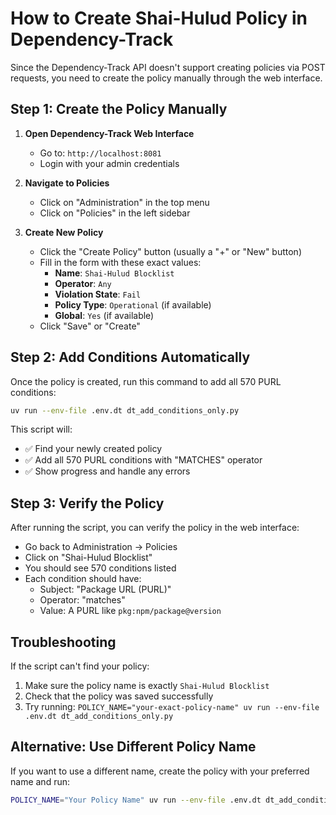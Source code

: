 # How to Create Shai-Hulud Policy in Dependency-Track

Since the Dependency-Track API doesn't support creating policies via POST requests, you need to create the policy manually through the web interface.

## Step 1: Create the Policy Manually

1. **Open Dependency-Track Web Interface**
   - Go to: `http://localhost:8081`
   - Login with your admin credentials

2. **Navigate to Policies**
   - Click on "Administration" in the top menu
   - Click on "Policies" in the left sidebar

3. **Create New Policy**
   - Click the "Create Policy" button (usually a "+" or "New" button)
   - Fill in the form with these exact values:
     - **Name**: `Shai-Hulud Blocklist`
     - **Operator**: `Any`
     - **Violation State**: `Fail`
     - **Policy Type**: `Operational` (if available)
     - **Global**: `Yes` (if available)
   - Click "Save" or "Create"

## Step 2: Add Conditions Automatically

Once the policy is created, run this command to add all 570 PURL conditions:

```bash
uv run --env-file .env.dt dt_add_conditions_only.py
```

This script will:
- ✅ Find your newly created policy
- ✅ Add all 570 PURL conditions with "MATCHES" operator
- ✅ Show progress and handle any errors

## Step 3: Verify the Policy

After running the script, you can verify the policy in the web interface:
- Go back to Administration → Policies
- Click on "Shai-Hulud Blocklist"
- You should see 570 conditions listed
- Each condition should have:
  - Subject: "Package URL (PURL)"
  - Operator: "matches"
  - Value: A PURL like `pkg:npm/package@version`

## Troubleshooting

If the script can't find your policy:
1. Make sure the policy name is exactly `Shai-Hulud Blocklist`
2. Check that the policy was saved successfully
3. Try running: `POLICY_NAME="your-exact-policy-name" uv run --env-file .env.dt dt_add_conditions_only.py`

## Alternative: Use Different Policy Name

If you want to use a different name, create the policy with your preferred name and run:
```bash
POLICY_NAME="Your Policy Name" uv run --env-file .env.dt dt_add_conditions_only.py
```
